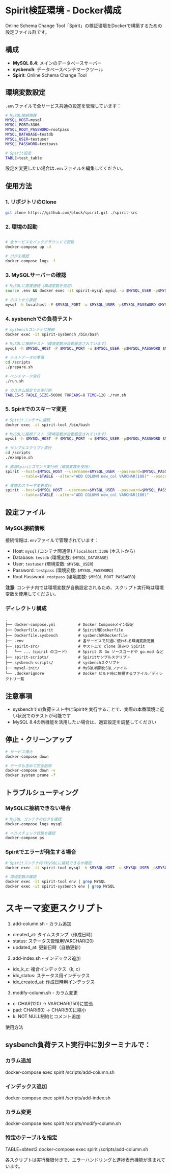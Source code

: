 # Spirit検証環境 - Docker構成

Online Schema Change Tool「Spirit」の検証環境をDockerで構築するための設定ファイル群です。

## 構成

- **MySQL 8.4**: メインのデータベースサーバー
- **sysbench**: データベースベンチマークツール
- **Spirit**: Online Schema Change Tool

## 環境変数設定

`.env`ファイルで全サービス共通の設定を管理しています：

```bash
# MySQL接続情報
MYSQL_HOST=mysql
MYSQL_PORT=3306
MYSQL_ROOT_PASSWORD=rootpass
MYSQL_DATABASE=testdb  
MYSQL_USER=testuser
MYSQL_PASSWORD=testpass

# Spirit設定
TABLE=test_table
```

設定を変更したい場合は`.env`ファイルを編集してください。

## 使用方法

### 1. リポジトリのClone

```bash
git clone https://github.com/block/spirit.git ./spirit-src
```

### 2. 環境の起動

```bash

# 全サービスをバックグラウンドで起動
docker-compose up -d

# ログを確認
docker-compose logs -f
```

### 3. MySQLサーバーの確認

```bash
# MySQLに直接接続（環境変数を使用）
source .env && docker exec -it spirit-mysql mysql -u $MYSQL_USER -p$MYSQL_PASSWORD $MYSQL_DATABASE

# ホストから接続
mysql -h localhost -P $MYSQL_PORT -u $MYSQL_USER -p$MYSQL_PASSWORD $MYSQL_DATABASE
```

### 4. sysbenchでの負荷テスト

```bash
# sysbenchコンテナに接続
docker exec -it spirit-sysbench /bin/bash

# MySQLに接続テスト（環境変数が自動設定されています）
mysql -h $MYSQL_HOST -P $MYSQL_PORT -u $MYSQL_USER -p$MYSQL_PASSWORD $MYSQL_DATABASE

# テストデータの準備
cd /scripts
./prepare.sh

# ベンチマーク実行
./run.sh

# カスタム設定での実行例
TABLES=5 TABLE_SIZE=50000 THREADS=8 TIME=120 ./run.sh
```

### 5. Spiritでのスキーマ変更

```bash
# Spiritコンテナに接続
docker exec -it spirit-tool /bin/bash

# MySQLに接続テスト（環境変数が自動設定されています）
mysql -h $MYSQL_HOST -P $MYSQL_PORT -u $MYSQL_USER -p$MYSQL_PASSWORD $MYSQL_DATABASE

# サンプルスクリプト実行
cd /scripts
./example.sh

# 直接Spiritコマンド実行例（環境変数を使用）
spirit --host=$MYSQL_HOST --username=$MYSQL_USER --password=$MYSQL_PASSWORD --database=$MYSQL_DATABASE \
       --table=$TABLE --alter="ADD COLUMN new_col VARCHAR(100)" --execute=false

# 実際のスキーマ変更実行
spirit --host=$MYSQL_HOST --username=$MYSQL_USER --password=$MYSQL_PASSWORD --database=$MYSQL_DATABASE \
       --table=$TABLE --alter="ADD COLUMN new_col VARCHAR(100)"
```

## 設定ファイル

### MySQL接続情報

接続情報は`.env`ファイルで管理されています：

- Host: `mysql` (コンテナ間通信) / `localhost:3306` (ホストから)
- Database: `testdb` (環境変数: `$MYSQL_DATABASE`)
- User: `testuser` (環境変数: `$MYSQL_USER`)
- Password: `testpass` (環境変数: `$MYSQL_PASSWORD`)
- Root Password: `rootpass` (環境変数: `$MYSQL_ROOT_PASSWORD`)

**注意**: コンテナ内では環境変数が自動設定されるため、スクリプト実行時は環境変数を使用してください。

### ディレクトリ構成
```
.
├── docker-compose.yml          # Docker Composeメイン設定
├── Dockerfile.spirit           # Spirit用Dockerfile
├── Dockerfile.sysbench         # sysbench用Dockerfile
├── .env                        # 各サービスで共通に使われる環境変数定義
├── spirit-src/                 # ホスト上で clone 済みの Spirit
│   └── ...（spirit のコード）    # Spirit の Go ソースコードや go.mod など
├── spirit-scripts/             # Spiritサンプルスクリプト
├── sysbench-scripts/           # sysbenchスクリプト
├── mysql-init/                 # MySQL初期化SQLファイル
└── .dockerignore               # Docker ビルド時に無視するファイル／ディレクトリ一覧
```

## 注意事項

- sysbenchでの負荷テスト中にSpiritを実行することで、実際の本番環境に近い状況でのテストが可能です
- MySQL 8.4の新機能を活用したい場合は、適宜設定を調整してください

## 停止・クリーンアップ

```bash
# サービス停止
docker-compose down

# データも含めて完全削除
docker-compose down -v
docker system prune -f
```

## トラブルシューティング

### MySQLに接続できない場合
```bash
# MySQL コンテナのログを確認
docker-compose logs mysql

# ヘルスチェック状態を確認
docker-compose ps
```

### Spiritでエラーが発生する場合
```bash
# Spiritコンテナ内でMySQLに接続できるか確認
docker exec -it spirit-tool mysql -h $MYSQL_HOST -u $MYSQL_USER -p$MYSQL_PASSWORD $MYSQL_DATABASE

# 環境変数の確認
docker exec -it spirit-tool env | grep MYSQL
docker exec -it spirit-sysbench env | grep MYSQL
```

# スキーマ変更スクリプト

  1. add-column.sh - カラム追加

  - created_at: タイムスタンプ（作成日時）
  - status: ステータス管理用VARCHAR(20)
  - updated_at: 更新日時（自動更新）

  2. add-index.sh - インデックス追加

  - idx_k_c: 複合インデックス（k, c）
  - idx_status: ステータス用インデックス
  - idx_created_at: 作成日時用インデックス

  3. modify-column.sh - カラム変更

  - c: CHAR(120) → VARCHAR(150)に拡張
  - pad: CHAR(60) → CHAR(50)に縮小
  - k: NOT NULL制約とコメント追加

  使用方法

  ## sysbench負荷テスト実行中に別ターミナルで：

  ### カラム追加
  docker-compose exec spirit /scripts/add-column.sh

  ### インデックス追加
  docker-compose exec spirit /scripts/add-index.sh

  ### カラム変更
  docker-compose exec spirit /scripts/modify-column.sh

  ### 特定のテーブルを指定
  TABLE=sbtest2 docker-compose exec spirit /scripts/add-column.sh

  各スクリプトは実行権限付きで、エラーハンドリングと進捗表示機能が含まれています。